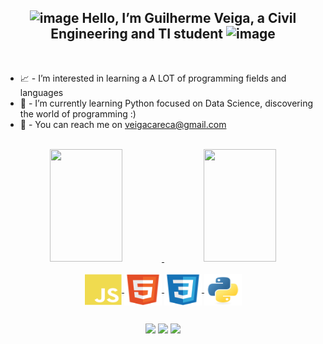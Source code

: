<div align="center">
  
## ![image](https://user-images.githubusercontent.com/105989776/171406722-cb0a5af9-12f7-494d-8e4e-c86a4a4a9890.png) Hello, I’m Guilherme Veiga, a Civil Engineering and TI student ![image](https://user-images.githubusercontent.com/105989776/171406583-4df2caae-415e-4af4-888b-605d007a5883.png)
<br>

 </div>
 
- 📈 - I’m interested in learning a A LOT of programming fields and languages
- 🐍 - I’m currently learning Python focused on Data Science, discovering the world of programming :) 
- 📧 - You can reach me on veigacareca@gmail.com
<br>

</div>
  
<div align="center">
  <a href="https://github.com/Veiga-Gui">
  <img height="180em" width="48%" src="https://github-readme-stats.vercel.app/api?username=Veiga-Gui&show_icons=true&theme=merko&includeall_commits=true&count_private=true"/>
  <img height="180em" width="48%" src="https://github-readme-stats.vercel.app/api/top-langs/?username=Veiga-Gui&layout=compact&langs_count=7&theme=merko"/>
</div>
  
<div align="center" style="display: inline_block"><br>
  <img align="center" alt="Rafa-Js" height="50" width="60" src="https://raw.githubusercontent.com/devicons/devicon/master/icons/javascript/javascript-plain.svg">
  <img align="center" alt="Rafa-HTML" height="50" width="60" src="https://raw.githubusercontent.com/devicons/devicon/master/icons/html5/html5-original.svg">
  <img align="center" alt="Rafa-CSS" height="50" width="60" src="https://raw.githubusercontent.com/devicons/devicon/master/icons/css3/css3-original.svg">
  <img align="center" alt="Rafa-Python" height="50" width="60" src="https://raw.githubusercontent.com/devicons/devicon/master/icons/python/python-original.svg">
</div>
  
  ##
  
<div align="center">
   
  <a href="https://instagram.com/guilhermeveiga99" target="_blank"><img src="https://img.shields.io/badge/-Instagram-%23E4405F?style=for-the-badge&logo=instagram&logoColor=white" target="_blank"></a>
  <a href = "mailto:veigacareca@gmail.com"><img src="https://img.shields.io/badge/-Gmail-%23333?style=for-the-badge&logo=gmail&logoColor=white" target="_blank"></a>
  <a href="https://www.linkedin.com/in/guilherme-veiga-05512a144/" target="_blank"><img src="https://img.shields.io/badge/-LinkedIn-%230077B5?style=for-the-badge&logo=linkedin&logoColor=white" target="_blank"></a> 
  
</div>
